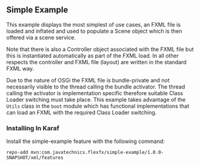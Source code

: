 ## Simple Example
This example displays the most simplest of use cases, an FXML file is loaded and inflated and used to populate a Scene
object which is then offered via a scene service.

Note that there is also a Controller object associated with the FXML
file but this is instantiated automatically as part of the FXML load. In
all other respects the controller and FXML file (layout) are written
in the standard FXML way.

Due to the nature of OSGi the FXML file is bundle-private and
not necessarily visible to the thread calling the bundle activator. 
The thread calling the activator is implementation specific therefore
suitable Class Loader switching must take place. This example takes
advantage of the `Utils` class in the `boot` module which has
functional implementations that can load an FXML with the required 
Class Loader switching.

### Installing In Karaf
Install the simple-example feature with the following command:

`repo-add mvn:com.javatechnics.flexfx/simple-example/1.0.0-SNAPSHOT/xml/features`